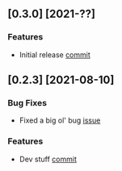 
## [0.3.0] [2021-??]

<!-- ##### Bug Fixes  -->

### Features

* Initial release [commit](https://github.com/chalet-org/chalet-dev/commit/2a4752a84319b4f3627d43606bdcd68bbfb6b8f6)

## [0.2.3] [2021-08-10]

### Bug Fixes

* Fixed a big ol' bug [issue](https://github.com/chalet-org/chalet-dev/issues/77)

### Features

* Dev stuff [commit](https://github.com/chalet-org/chalet-dev/commit/f37deea1fdef223bee3dc5436bcf6e472160a8ae)
